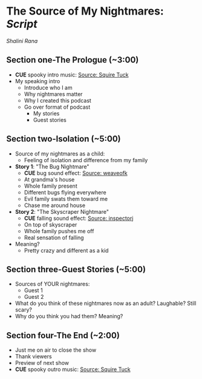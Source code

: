 # The Source of My Nightmares: *Script*
*Shalini Rana*
## Section one-The Prologue (~3:00)
- **CUE** spooky intro music: [Source: Squire Tuck](http://freemusicarchive.org/music/Squire_Tuck/Happy_Halloween_1583/In_This_Creepy_Sleepy_Backward_Town_1_-_29102016_1146)
- My speaking intro
    - Introduce who I am 
    - Why nightmares matter
    - Why I created this podcast
    - Go over format of podcast
        - My stories
        - Guest stories
## Section two-Isolation (~5:00)
- Source of my nightmares as a child:
    - Feeling of isolation and difference from my family
- **Story 1**: "The Bug Nightmare"
    - **CUE** bug sound effect: [Source: weaveofk](http://www.freesound.org/people/weaveofk/sounds/320946/)
    - At grandma's house
    - Whole family present
    - Different bugs flying everywhere
    - Evil family swats them toward me
    - Chase me around house
- **Story 2**: "The Skyscraper Nightmare"
    - **CUE** falling sound effect: [Source: inspectorj](http://www.freesound.org/people/InspectorJ/sounds/360662/)
    - On top of skyscraper
    - Whole family pushes me off
    - Real sensation of falling
- Meaning? 
    - Pretty crazy and different as a kid
## Section three-Guest Stories (~5:00)
- Sources of YOUR nightmares:
    - Guest 1
    - Guest 2
- What do you think of these nightmares now as an adult? Laughable? Still scary? 
- Why do you think you had them? Meaning? 
## Section four-The End (~2:00)
- Just me on air to close the show
- Thank viewers
- Preview of next show
- **CUE** spooky outro music: [Source: Squire Tuck](http://freemusicarchive.org/music/Squire_Tuck/Happy_Halloween_1583/In_This_Creepy_Sleepy_Backward_Town_1_-_29102016_1146)
    